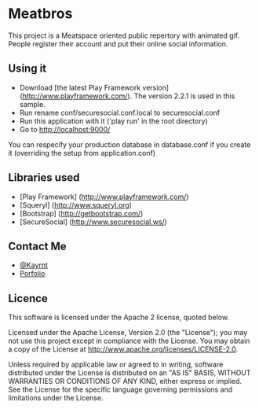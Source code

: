 Meatbros
==============================

This project is a Meatspace oriented public repertory with animated gif. People register their account and put their online social information.

Using it
--------

* Download [the latest Play Framework version] (http://www.playframework.com/). The version 2.2.1 is used in this sample.
* Run rename conf/securesocial.conf.local to securesocial.conf
* Run this application with it ('play run' in the root directory)
* Go to [http://localhost:9000/](http://localhost:9000/)

You can respecify your production database in database.conf if you create it (overriding the setup from application.conf)

Libraries used
--------
* [Play Framework] (http://www.playframework.com/)
* [Squeryl] (http://www.squeryl.org)
* [Bootstrap] (http://getbootstrap.com/)
* [SecureSocial] (http://www.securesocial.ws/)

Contact Me
--------

* [@Kayrnt](https://twitter.com/Kayrnt)
* [Porfolio](http://www.kayrnt.fr)

Licence
-------

This software is licensed under the Apache 2 license, quoted below.

Licensed under the Apache License, Version 2.0 (the "License"); you may not use this project except in compliance with the License. You may obtain a copy of the License at http://www.apache.org/licenses/LICENSE-2.0.

Unless required by applicable law or agreed to in writing, software distributed under the License is distributed on an "AS IS" BASIS, WITHOUT WARRANTIES OR CONDITIONS OF ANY KIND, either express or implied. See the License for the specific language governing permissions and limitations under the License.
